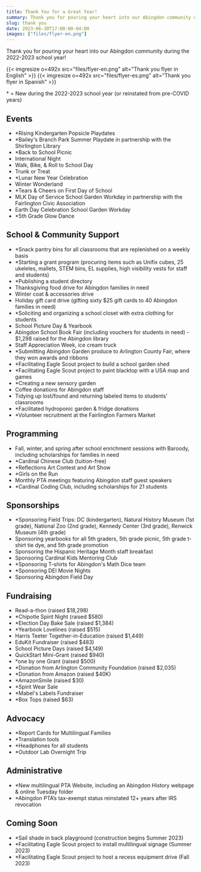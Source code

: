 ```yaml
--- 
title: Thank You for a Great Year!
summary: Thank you for pouring your heart into our Abingdon community during the 2022-2023 school year.
slug: thank you
date: 2023-06-30T17:00:00-04:00
images: ["files/flyer-en.png"]
---
```


Thank you for pouring your heart into our Abingdon community during the 2022-2023 school year!

{{< imgresize o=492x src="files/flyer-en.png" alt="Thank you flyer in English" >}}
{{< imgresize o=492x src="files/flyer-es.png" alt="Thank you flyer in Spanish" >}}

\* = New during the 2022-2023 school year (or reinstated from pre-COVID years)

## Events
- *Rising Kindergarten Popsicle Playdates
- *Bailey's Branch Park Summer Playdate in partnership with the Shirlington Library
- *Back to School Picnic
- International Night
- Walk, Bike, & Roll to School Day
- Trunk or Treat
- *Lunar New Year Celebration
- Winter Wonderland
- *Tears & Cheers on First Day of School
- MLK Day of Service School Garden Workday in partnership with the Fairlington Civic Association
- Earth Day Celebration School Garden Workday
- *5th Grade Glow Dance

## School & Community Support
- *Snack pantry bins for all classrooms that are replenished on a weekly basis
- *Starting a grant program (procuring items such as Unifix cubes, 25 ukeleles, mallets, STEM bins, EL supplies, high visibility vests for staff and students)
- *Publishing a student directory
- Thanksgiving food drive for Abingdon families in need
- Winter coat & accessories drive
- Holiday gift card drive (gifting sixty $25 gift cards to 40 Abingdon families in need)
- *Soliciting and organizing a school closet with extra clothing for students
- School Picture Day & Yearbook
- Abingdon School Book Fair (including vouchers for students in need) - $1,298    raised for the Abingdon library
- Staff Appreciation Week, ice cream truck
- *Submitting Abingdon Garden produce to Arlington County Fair, where they won awards and ribbons
- *Facilitating Eagle Scout project to build a school garden shed
- *Facilitating Eagle Scout project to paint blacktop with a USA map and games
- *Creating a new sensory garden
- Coffee donations for Abingdon staff
- Tidying up lost/found and returning labeled items to students' classrooms
- *Facilitated hydroponic garden & fridge donations
- *Volunteer recruitment at the Fairlington Farmers Market

## Programming
- Fall, winter, and spring after school enrichment sessions with Baroody,      including scholarships for families in need
- *Cardinal Chinese Club (tuition-free)
- *Reflections Art Contest and Art Show
- *Girls on the Run
- Monthly PTA meetings featuring Abingdon staff guest speakers
- *Cardinal Coding Club, including scholarships for 21 students

## Sponsorships
- *Sponsoring Field Trips: DC (kindergarten), Natural History Museum (1st grade), National Zoo (2nd grade), Kennedy Center (3rd grade), Renwick Museum (4th grade)
- Sponsoring yearbooks for all 5th graders, 5th grade picnic, 5th grade t-shirt tie dye, and 5th grade promotion
- Sponsoring the Hispanic Heritage Month staff breakfast
- Sponsoring Cardinal Kids Mentoring Club
- *Sponsoring T-shirts for Abingdon's Math Dice team
- *Sponsoring DEI Movie Nights
- Sponsoring Abingdon Field Day

## Fundraising
- Read-a-thon (raised $18,298)
- *Chipotle Spirit Night (raised $580)
- *Election Day Bake Sale (raised $1,384)
- *Yearbook Lovelines (raised $515)
- Harris Teeter Together-in-Education (raised $1,449)
- EduKit Fundraiser (raised $483)
- School Picture Days (raised $4,149)
- QuickStart Mini-Grant (raised $940)
- *one by one Grant (raised $500)
- *Donation from Arlington Community Foundation (raised $2,035)
- *Donation from Amazon (raised $40K)
- *AmazonSmile (raised $30)
- *Spirit Wear Sale
- *Mabel's Labels Fundraiser
- *Box Tops (raised $63)

## Advocacy
- *Report Cards for Multilingual Families
- *Translation tools 
- *Headphones for all students
- *Outdoor Lab Overnight Trip

## Administrative
- *New multilingual PTA Website, including an Abingdon History webpage & online Tuesday folder
- *Abingdon PTA’s tax-exempt status reinstated 12+ years after IRS revocation

## Coming Soon
- *Sail shade in back playground (construction begins Summer 2023)
- *Facilitating Eagle Scout project to install multilingual signage (Summer 2023)
- *Facilitating Eagle Scout project to host a recess equipment drive (Fall 2023)